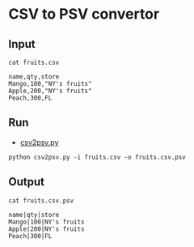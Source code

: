 # CSV to PSV convertor

## Input
```
cat fruits.csv

name,qty,store
Mango,100,"NY's fruits"
Apple,200,"NY's fruits"
Peach,300,FL
```

## Run

- [csv2psv.py](./csv2psv.py)

```
python csv2psv.py -i fruits.csv -o fruits.csv.psv
```


## Output

```
cat fruits.csv.psv 

name|qty|store
Mango|100|NY's fruits
Apple|200|NY's fruits
Peach|300|FL
```
